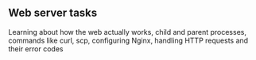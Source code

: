 ## Web server tasks

Learning about how the web actually works, child and parent processes, commands like curl, scp, configuring Nginx, handling HTTP requests and their error codes
